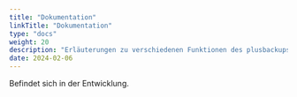 ```yaml
---
title: "Dokumentation"
linkTitle: "Dokumentation"
type: "docs"
weight: 20
description: "Erläuterungen zu verschiedenen Funktionen des plusbackups"
date: 2024-02-06
---
```


Befindet sich in der Entwicklung.